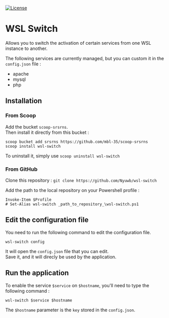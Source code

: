 [![License](https://img.shields.io/badge/license-Apache2.0-orange.svg?style=flat-square)](LICENSE)

# WSL Switch

Allows you to switch the activation of certain services from one WSL instance to another.

The following services are currently managed, but you can custom it in the `config.json` file :

- apache
- mysql
- php

## Installation

### From Scoop

Add the bucket `scoop-srsrns`.  
Then install it directly from this bucket :

```
scoop bucket add srsrns https://github.com/mbl-35/scoop-srsrns
scoop install wsl-switch
```

To uninstall it, simply use `scoop uninstall wsl-switch`

### From GitHub

Clone this repository : `git clone https://github.com/Nyuwb/wsl-switch`

Add the path to the local repository on your Powershell profile :

```
Invoke-Item $Profile
# Set-Alias wsl-switch _path_to_repository_\wsl-switch.ps1
```

## Edit the configuration file

You need to run the following command to edit the configuration file.

```
wsl-switch config
```

It will open the `config.json` file that you can edit.  
Save it, and it will direcly be used by the application.

## Run the application

To enable the service `$service` on `$hostname`, you'll need to type the following command :

```
wsl-switch $service $hostname
```

The `$hostname` parameter is the `key` stored in the `config.json`.
